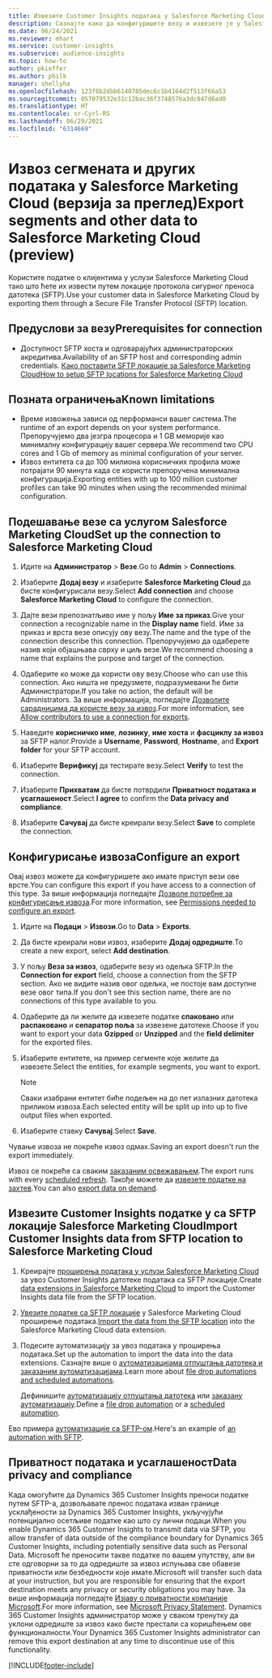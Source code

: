 ```yaml
---
title: Извезите Customer Insights података у Salesforce Marketing Cloud
description: Сазнајте како да конфигуришете везу и извезете је у Salesforce Marketing Cloud.
ms.date: 06/24/2021
ms.reviewer: mhart
ms.service: customer-insights
ms.subservice: audience-insights
ms.topic: how-to
author: pkieffer
ms.author: philk
manager: shellyha
ms.openlocfilehash: 123f8b2dbb6140785dec6c1b4164d2f513f66a53
ms.sourcegitcommit: 057079532e31c12bac36f374857ba3dc847d6ad0
ms.translationtype: HT
ms.contentlocale: sr-Cyrl-RS
ms.lasthandoff: 06/29/2021
ms.locfileid: "6314669"
---
```

# <a name="export-segments-and-other-data-to-salesforce-marketing-cloud-preview"></a><span data-ttu-id="1ddc1-103">Извоз сегмената и других података у Salesforce Marketing Cloud (верзија за преглед)</span><span class="sxs-lookup"><span data-stu-id="1ddc1-103">Export segments and other data to Salesforce Marketing Cloud (preview)</span></span>

<span data-ttu-id="1ddc1-104">Користите податке о клијентима у услузи Salesforce Marketing Cloud тако што ћете их извести путем локације протокола сигурног преноса датотека (SFTP).</span><span class="sxs-lookup"><span data-stu-id="1ddc1-104">Use your customer data in Salesforce Marketing Cloud by exporting them through a Secure File Transfer Protocol (SFTP) location.</span></span>

## <a name="prerequisites-for-connection"></a><span data-ttu-id="1ddc1-105">Предуслови за везу</span><span class="sxs-lookup"><span data-stu-id="1ddc1-105">Prerequisites for connection</span></span>

- <span data-ttu-id="1ddc1-106">Доступност SFTP хоста и одговарајућих администраторских акредитива.</span><span class="sxs-lookup"><span data-stu-id="1ddc1-106">Availability of an SFTP host and corresponding admin credentials.</span></span> [<span data-ttu-id="1ddc1-107">Како поставити SFTP локације за Salesforce Marketing Cloud</span><span class="sxs-lookup"><span data-stu-id="1ddc1-107">How to setup SFTP locations for Salesforce Marketing Cloud</span></span>](https://help.salesforce.com/articleView?id=sf.mc_es_configure_enhanced_ftp.htm&type=5) 

## <a name="known-limitations"></a><span data-ttu-id="1ddc1-108">Позната ограничења</span><span class="sxs-lookup"><span data-stu-id="1ddc1-108">Known limitations</span></span>

- <span data-ttu-id="1ddc1-109">Време извожења зависи од перформанси вашег система.</span><span class="sxs-lookup"><span data-stu-id="1ddc1-109">The runtime of an export depends on your system performance.</span></span> <span data-ttu-id="1ddc1-110">Препоручујемо два језгра процесора и 1 GB меморије као минималну конфигурацију вашег сервера.</span><span class="sxs-lookup"><span data-stu-id="1ddc1-110">We recommend two CPU cores and 1 Gb of memory as minimal configuration of your server.</span></span> 
- <span data-ttu-id="1ddc1-111">Извоз ентитета са до 100 милиона корисничких профила може потрајати 90 минута када се користи препоручена минимална конфигурација.</span><span class="sxs-lookup"><span data-stu-id="1ddc1-111">Exporting entities with up to 100 million customer profiles can take 90 minutes when using the recommended minimal configuration.</span></span> 

## <a name="set-up-the-connection-to-salesforce-marketing-cloud"></a><span data-ttu-id="1ddc1-112">Подешавање везе са услугом Salesforce Marketing Cloud</span><span class="sxs-lookup"><span data-stu-id="1ddc1-112">Set up the connection to Salesforce Marketing Cloud</span></span>

1. <span data-ttu-id="1ddc1-113">Идите на **Администратор** > **Везе**.</span><span class="sxs-lookup"><span data-stu-id="1ddc1-113">Go to **Admin** > **Connections**.</span></span>

1. <span data-ttu-id="1ddc1-114">Изаберите **Додај везу** и изаберите **Salesforce Marketing Cloud** да бисте конфигурисали везу.</span><span class="sxs-lookup"><span data-stu-id="1ddc1-114">Select **Add connection** and choose **Salesforce Marketing Cloud** to configure the connection.</span></span>

1. <span data-ttu-id="1ddc1-115">Дајте вези препознатљиво име у пољу **Име за приказ**.</span><span class="sxs-lookup"><span data-stu-id="1ddc1-115">Give your connection a recognizable name in the **Display name** field.</span></span> <span data-ttu-id="1ddc1-116">Име за приказ и врста везе описују ову везу.</span><span class="sxs-lookup"><span data-stu-id="1ddc1-116">The name and the type of the connection describe this connection.</span></span> <span data-ttu-id="1ddc1-117">Препоручујемо да одаберете назив који објашњава сврху и циљ везе.</span><span class="sxs-lookup"><span data-stu-id="1ddc1-117">We recommend choosing a name that explains the purpose and target of the connection.</span></span>

1. <span data-ttu-id="1ddc1-118">Одаберите ко може да користи ову везу.</span><span class="sxs-lookup"><span data-stu-id="1ddc1-118">Choose who can use this connection.</span></span> <span data-ttu-id="1ddc1-119">Ако ништа не предузмете, подразумевани ће бити Администратори.</span><span class="sxs-lookup"><span data-stu-id="1ddc1-119">If you take no action, the default will be Administrators.</span></span> <span data-ttu-id="1ddc1-120">За више информација, погледајте [Дозволите сарадницима да користе везу за извоз](connections.md#allow-contributors-to-use-a-connection-for-exports).</span><span class="sxs-lookup"><span data-stu-id="1ddc1-120">For more information, see [Allow contributors to use a connection for exports](connections.md#allow-contributors-to-use-a-connection-for-exports).</span></span>

1. <span data-ttu-id="1ddc1-121">Наведите **корисничко име**, **лозинку**, **име хоста** и **фасциклу за извоз** за SFTP налог.</span><span class="sxs-lookup"><span data-stu-id="1ddc1-121">Provide a **Username**, **Password**, **Hostname**, and **Export folder** for your SFTP account.</span></span>

1. <span data-ttu-id="1ddc1-122">Изаберите **Верификуј** да тестирате везу.</span><span class="sxs-lookup"><span data-stu-id="1ddc1-122">Select **Verify** to test the connection.</span></span>

1. <span data-ttu-id="1ddc1-123">Изаберите **Прихватам** да бисте потврдили **Приватност података и усаглашеност**.</span><span class="sxs-lookup"><span data-stu-id="1ddc1-123">Select **I agree** to confirm the **Data privacy and compliance**.</span></span>

1. <span data-ttu-id="1ddc1-124">Изаберите **Сачувај** да бисте креирали везу.</span><span class="sxs-lookup"><span data-stu-id="1ddc1-124">Select **Save** to complete the connection.</span></span>

## <a name="configure-an-export"></a><span data-ttu-id="1ddc1-125">Конфигурисање извоза</span><span class="sxs-lookup"><span data-stu-id="1ddc1-125">Configure an export</span></span>

<span data-ttu-id="1ddc1-126">Овај извоз можете да конфигуришете ако имате приступ вези ове врсте.</span><span class="sxs-lookup"><span data-stu-id="1ddc1-126">You can configure this export if you have access to a connection of this type.</span></span> <span data-ttu-id="1ddc1-127">За више информација погледајте [Дозволе потребне за конфигурисање извоза](export-destinations.md#set-up-a-new-export).</span><span class="sxs-lookup"><span data-stu-id="1ddc1-127">For more information, see [Permissions needed to configure an export](export-destinations.md#set-up-a-new-export).</span></span>

1. <span data-ttu-id="1ddc1-128">Идите на **Подаци** > **Извози**.</span><span class="sxs-lookup"><span data-stu-id="1ddc1-128">Go to **Data** > **Exports**.</span></span>

1. <span data-ttu-id="1ddc1-129">Да бисте креирали нови извоз, изаберите **Додај одредиште**.</span><span class="sxs-lookup"><span data-stu-id="1ddc1-129">To create a new export, select **Add destination**.</span></span>

1. <span data-ttu-id="1ddc1-130">У пољу **Веза за извоз**, одаберите везу из одељка SFTP.</span><span class="sxs-lookup"><span data-stu-id="1ddc1-130">In the **Connection for export** field, choose a connection from the SFTP section.</span></span> <span data-ttu-id="1ddc1-131">Ако не видите назив овог одељка, не постоје вам доступне везе овог типа.</span><span class="sxs-lookup"><span data-stu-id="1ddc1-131">If you don't see this section name, there are no connections of this type available to you.</span></span>

1. <span data-ttu-id="1ddc1-132">Одаберите да ли желите да извезете податке **спаковано** или **распаковано** и **сепаратор поља** за извезене датотеке.</span><span class="sxs-lookup"><span data-stu-id="1ddc1-132">Choose if you want to export your data **Gzipped** or **Unzipped** and the **field delimiter** for the exported files.</span></span>

1. <span data-ttu-id="1ddc1-133">Изаберите ентитете, на пример сегменте које желите да извезете.</span><span class="sxs-lookup"><span data-stu-id="1ddc1-133">Select the entities, for example segments, you want to export.</span></span>

   > [!NOTE]
   > <span data-ttu-id="1ddc1-134">Сваки изабрани ентитет биће подељен на до пет излазних датотека приликом извоза.</span><span class="sxs-lookup"><span data-stu-id="1ddc1-134">Each selected entity will be split up into up to five output files when exported.</span></span> 

1. <span data-ttu-id="1ddc1-135">Изаберите ставку **Сачувај**.</span><span class="sxs-lookup"><span data-stu-id="1ddc1-135">Select **Save**.</span></span>

<span data-ttu-id="1ddc1-136">Чување извоза не покреће извоз одмах.</span><span class="sxs-lookup"><span data-stu-id="1ddc1-136">Saving an export doesn't run the export immediately.</span></span>

<span data-ttu-id="1ddc1-137">Извоз се покреће са сваким [заказаним освежавањем](system.md#schedule-tab).</span><span class="sxs-lookup"><span data-stu-id="1ddc1-137">The export runs with every [scheduled refresh](system.md#schedule-tab).</span></span> <span data-ttu-id="1ddc1-138">Такође можете да [извезете податке на захтев](export-destinations.md#run-exports-on-demand).</span><span class="sxs-lookup"><span data-stu-id="1ddc1-138">You can also [export data on demand](export-destinations.md#run-exports-on-demand).</span></span> 

## <a name="import-customer-insights-data-from-sftp-location-to-salesforce-marketing-cloud"></a><span data-ttu-id="1ddc1-139">Извезите Customer Insights податке у са SFTP локације Salesforce Marketing Cloud</span><span class="sxs-lookup"><span data-stu-id="1ddc1-139">Import Customer Insights data from SFTP location to Salesforce Marketing Cloud</span></span>

1. <span data-ttu-id="1ddc1-140">Креирајте [проширења података у услузи Salesforce Marketing Cloud](https://help.salesforce.com/articleView?id=sf.mc_es_create_data_extension.htm&type=5) за увоз Customer Insights датотеке података са SFTP локације.</span><span class="sxs-lookup"><span data-stu-id="1ddc1-140">Create [data extensions in Salesforce Marketing Cloud](https://help.salesforce.com/articleView?id=sf.mc_es_create_data_extension.htm&type=5) to import the Customer Insights data file from the SFTP location.</span></span>

2. <span data-ttu-id="1ddc1-141">[Увезите податке са SFTP локације](https://help.salesforce.com/articleView?id=sf.mc_es_import_data_extension_classic.htm&type=5) у Salesforce Marketing Cloud проширење података.</span><span class="sxs-lookup"><span data-stu-id="1ddc1-141">[Import the data from the SFTP location](https://help.salesforce.com/articleView?id=sf.mc_es_import_data_extension_classic.htm&type=5) into the Salesforce Marketing Cloud data extension.</span></span> 

3. <span data-ttu-id="1ddc1-142">Подесите аутоматизацију за увоз података у проширења података.</span><span class="sxs-lookup"><span data-stu-id="1ddc1-142">Set up the automation to import the data into the data extensions.</span></span> <span data-ttu-id="1ddc1-143">Сазнајте више о [аутоматизацијама отпуштања датотека и заказаним аутоматизацијама](https://help.salesforce.com/articleView?id=sf.mc_as_triggered_automations.htm&type=5).</span><span class="sxs-lookup"><span data-stu-id="1ddc1-143">Learn more about [file drop automations and scheduled automations](https://help.salesforce.com/articleView?id=sf.mc_as_triggered_automations.htm&type=5).</span></span>

   <span data-ttu-id="1ddc1-144">Дефинишите [аутоматизацију отпуштања датотека](https://help.salesforce.com/articleView?id=sf.mc_as_define_a_triggered_automation.htm&type=5) или [заказану аутоматизацију](https://help.salesforce.com/articleView?id=sf.mc_as_define_a_scheduled_automation.htm&type=5).</span><span class="sxs-lookup"><span data-stu-id="1ddc1-144">Define a [file drop automation](https://help.salesforce.com/articleView?id=sf.mc_as_define_a_triggered_automation.htm&type=5) or a  [scheduled automation](https://help.salesforce.com/articleView?id=sf.mc_as_define_a_scheduled_automation.htm&type=5).</span></span> 

<span data-ttu-id="1ddc1-145">Ево примера [аутоматизације са SFTP-ом](https://help.salesforce.com/articleView?id=sf.mc_as_ftp_and_triggered_automation_scenario.htm&type=5).</span><span class="sxs-lookup"><span data-stu-id="1ddc1-145">Here's an example of [an automation with SFTP](https://help.salesforce.com/articleView?id=sf.mc_as_ftp_and_triggered_automation_scenario.htm&type=5).</span></span>

## <a name="data-privacy-and-compliance"></a><span data-ttu-id="1ddc1-146">Приватност података и усаглашеност</span><span class="sxs-lookup"><span data-stu-id="1ddc1-146">Data privacy and compliance</span></span>

<span data-ttu-id="1ddc1-147">Када омогућите да Dynamics 365 Customer Insights преноси податке путем SFTP-а, дозвољавате пренос података изван границе усклађености за Dynamics 365 Customer Insights, укључујући потенцијално осетљиве податке као што су лични подаци.</span><span class="sxs-lookup"><span data-stu-id="1ddc1-147">When you enable Dynamics 365 Customer Insights to transmit data via SFTP, you allow transfer of data outside of the compliance boundary for Dynamics 365 Customer Insights, including potentially sensitive data such as Personal Data.</span></span> <span data-ttu-id="1ddc1-148">Microsoft ће преносити такве податке по вашем упутству, али ви сте одговорни за то да одредиште за извоз испуњава све обавезе приватности или безбедности које имате.</span><span class="sxs-lookup"><span data-stu-id="1ddc1-148">Microsoft will transfer such data at your instruction, but you are responsible for ensuring that the export destination meets any privacy or security obligations you may have.</span></span> <span data-ttu-id="1ddc1-149">За више информација погледајте [Изјаву о приватности компаније Microsoft](https://go.microsoft.com/fwlink/?linkid=396732).</span><span class="sxs-lookup"><span data-stu-id="1ddc1-149">For more information, see [Microsoft Privacy Statement](https://go.microsoft.com/fwlink/?linkid=396732).</span></span>
<span data-ttu-id="1ddc1-150">Dynamics 365 Customer Insights администратор може у сваком тренутку да уклони одредиште за извоз како бисте престали са коришћењем ове функционалности.</span><span class="sxs-lookup"><span data-stu-id="1ddc1-150">Your Dynamics 365 Customer Insights administrator can remove this export destination at any time to discontinue use of this functionality.</span></span>

[!INCLUDE[footer-include](../includes/footer-banner.md)]
